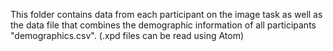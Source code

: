 This folder contains data from each participant on the image task as well as the data file that combines the demographic information of all participants "demographics.csv". (.xpd files can be read using Atom)
